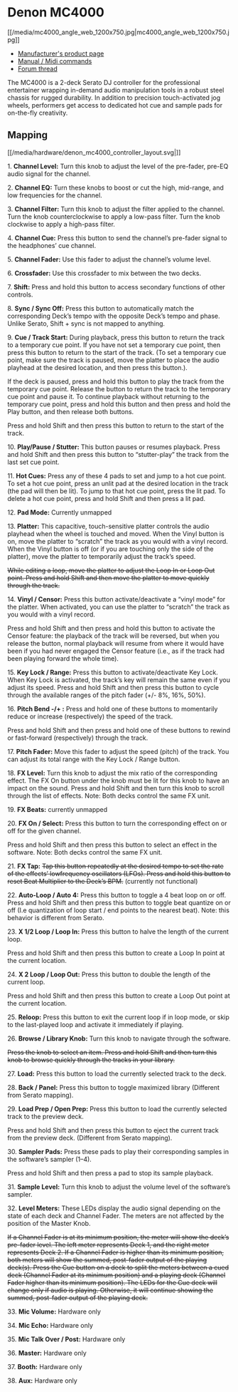 # Denon MC4000

[[/media/mc4000_angle_web_1200x750.jpg|mc4000\_angle\_web\_1200x750.jpg]]

  - [Manufacturer's product
    page](http://denondj.com/products/view/mc4000)
  - [Manual / Midi
    commands](http://b06ba727c886717f9577-fff53f927840131da4fecbedd819996a.r74.cf2.rackcdn.com//1444/documents/MC4000%20-%20User%20Guide%20-%20v1.2_00.pdf)
  - [Forum
    thread](https://www.mixxx.org/forums/viewtopic.php?f=7&t=7443)

The MC4000 is a 2-deck Serato DJ controller for the professional
entertainer wrapping in-demand audio manipulation tools in a robust
steel chassis for rugged durability. In addition to precision
touch-activated jog wheels, performers get access to dedicated hot cue
and sample pads for on-the-fly creativity.

## Mapping

[[/media/hardware/denon_mc4000_controller_layout.svg|]]

1\. **Channel Level:** Turn this knob to adjust the level of the
pre-fader, pre-EQ audio signal for the channel.

2\. **Channel EQ:** Turn these knobs to boost or cut the high,
mid-range, and low frequencies for the channel.

3\. **Channel Filter:** Turn this knob to adjust the filter applied to
the channel. Turn the knob counterclockwise to apply a low-pass filter.
Turn the knob clockwise to apply a high-pass filter.

4\. **Channel Cue:** Press this button to send the channel’s pre-fader
signal to the headphones’ cue channel.

5\. **Channel Fader:** Use this fader to adjust the channel’s volume
level.

6\. **Crossfader:** Use this crossfader to mix between the two decks.

7\. **Shift:** Press and hold this button to access secondary functions
of other controls.

8\. **Sync / Sync Off:** Press this button to automatically match the
corresponding Deck’s tempo with the opposite Deck’s tempo and phase.
<span class="underline">Unlike Serato, Shift + sync is not mapped to
anything.</span>

9\. **Cue / Track Start:** During playback, press this button to return
the track to a temporary cue point. If you have not set a temporary cue
point, then press this button to return to the start of the track. (To
set a temporary cue point, make sure the track is paused, move the
platter to place the audio playhead at the desired location, and then
press this button.).

If the deck is paused, press and hold this button to play the track from
the temporary cue point. Release the button to return the track to the
temporary cue point and pause it. To continue playback without returning
to the temporary cue point, press and hold this button and then press
and hold the Play button, and then release both buttons.

Press and hold Shift and then press this button to return to the start
of the track.

10\. **Play/Pause / Stutter:** This button pauses or resumes playback.
Press and hold Shift and then press this button to “stutter-play” the
track from the last set cue point.

11\. **Hot Cues:** Press any of these 4 pads to set and jump to a hot
cue point. To set a hot cue point, press an unlit pad at the desired
location in the track (the pad will then be lit). To jump to that hot
cue point, press the lit pad. To delete a hot cue point, press and hold
Shift and then press a lit pad.

12\. **Pad Mode:** <span class="underline">Currently unmapped</span>

13\. **Platter:** This capacitive, touch-sensitive platter controls the
audio playhead when the wheel is touched and moved. When the Vinyl
button is on, move the platter to “scratch” the track as you would with
a vinyl record. When the Vinyl button is off (or if you are touching
only the side of the platter), move the platter to temporarily adjust
the track’s speed.

~~While editing a loop, move the platter to adjust the Loop In or Loop
Out point. Press and hold Shift and then move the platter to move
quickly through the track.~~

14\. **Vinyl / Censor:** Press this button activate/deactivate a “vinyl
mode” for the platter. When activated, you can use the platter to
“scratch” the track as you would with a vinyl record.

Press and hold Shift and then press and hold this button to activate the
Censor feature: the playback of the track will be reversed, but when you
release the button, normal playback will resume from where it would have
been if you had never engaged the Censor feature (i.e., as if the track
had been playing forward the whole time).

15\. **Key Lock / Range:** Press this button to activate/deactivate Key
Lock. When Key Lock is activated, the track’s key will remain the same
even if you adjust its speed. Press and hold Shift and then press this
button to cycle through the available ranges of the pitch fader (+/- 8%,
16%, 50%).

16\. **Pitch Bend -/+ :** Press and hold one of these buttons to
momentarily reduce or increase (respectively) the speed of the track.

Press and hold Shift and then press and hold one of these buttons to
rewind or fast-forward (respectively) through the track.

17\. **Pitch Fader:** Move this fader to adjust the speed (pitch) of the
track. You can adjust its total range with the Key Lock / Range button.

18\. **FX Level:** Turn this knob to adjust the mix ratio of the
corresponding effect. The FX On button under the knob must be lit for
this knob to have an impact on the sound. Press and hold Shift and then
turn this knob to scroll through the list of effects.
<span class="underline">Note: Both decks control the same FX
unit.</span>

19\. **FX Beats:** <span class="underline">currently unmapped</span>

20\. **FX On / Select:** Press this button to turn the corresponding
effect on or off for the given channel.

Press and hold Shift and then press this button to select an effect in
the software. <span class="underline">Note: Both decks control the same
FX unit.</span>

21\. **FX Tap:** ~~Tap this button repeatedly at the desired tempo to
set the rate of the effects’ lowfrequency oscillators (LFOs). Press and
hold this button to reset Beat Multiplier to the Deck’s BPM.~~
(<span class="underline">currently not functional</span>)

22\. **Auto-Loop / Auto 4:** Press this button to toggle a 4 beat loop
on or off. Press and hold Shift and then press this button to toggle
beat quantize on or off (I.e quantization of loop start / end points to
the nearest beat). <span class="underline">Note: this behavior is
different from Serato</span>.

23\. **X 1/2 Loop / Loop In:** Press this button to halve the length of
the current loop.

Press and hold Shift and then press this button to create a Loop In
point at the current location.

24\. **X 2 Loop / Loop Out:** Press this button to double the length of
the current loop.

Press and hold Shift and then press this button to create a Loop Out
point at the current location.

25\. **Reloop:** Press this button to exit the current loop if in loop
mode, or skip to the last-played loop and activate it immediately if
playing.

26\. **Browse / Library Knob:** Turn this knob to navigate through the
software.

~~Press the knob to select an item. Press and hold Shift and then turn
this knob to browse quickly through the tracks in your library.~~

27\. **Load:** Press this button to load the currently selected track to
the deck.

28\. **Back / Panel:** Press this button to toggle maximized library
(<span class="underline">Different from Serato mapping</span>).

29\. **Load Prep / Open Prep:** Press this button to load the currently
selected track to the preview deck.

Press and hold Shift and then press this button to eject the current
track from the preview deck. (<span class="underline">Different from
Serato mapping</span>).

30\. **Sampler Pads:** Press these pads to play their corresponding
samples in the software’s sampler (1–4).

Press and hold Shift and then press a pad to stop its sample playback.

31\. **Sample Level:** Turn this knob to adjust the volume level of the
software’s sampler.

32\. **Level Meters:** These LEDs display the audio signal depending on
the state of each deck and Channel Fader. The meters are not affected by
the position of the Master Knob.

~~If a Channel Fader is at its minimum position, the meter will show the
deck’s pre-fader level. The left meter represents Deck 1, and the right
meter represents Deck 2. If a Channel Fader is higher than its minimum
position, both meters will show the summed, post-fader output of the
playing deck(s). Press the Cue button on a deck to split the meters
between a cued deck (Channel Fader at its minimum position) and a
playing deck (Channel Fader higher than its minimum position). The LEDs
for the Cue deck will change only if audio is playing. Otherwise, it
will continue showing the summed, post-fader output of the playing
deck.~~

33\. **Mic Volume:** <span class="underline">Hardware only</span>

34\. **Mic Echo:** <span class="underline">Hardware only</span>

35\. **Mic Talk Over / Post:** <span class="underline">Hardware
only</span>

36\. **Master:** <span class="underline">Hardware only</span>

37\. **Booth:** <span class="underline">Hardware only</span>

38\. **Aux:** <span class="underline">Hardware only</span>
